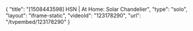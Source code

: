 {
    "title": "[1508443598] HSN | At Home: Solar Chandelier",
    "type": "solo",
    "layout": "iframe-static",
    "videoId": "123178290",
    "url": "\/tvpembed\/123178290"
}